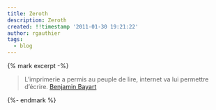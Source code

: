 ```yaml
---
title: Zeroth
description: Zeroth
created: !!timestamp '2011-01-30 19:21:22'
author: rgauthier
tags:
  - blog
---
```


{% mark excerpt -%}

  > L’imprimerie a permis au peuple de lire, internet va lui permettre d’écrire.
  > <span class="author">
  >   <a href="http://fr.wikipedia.org/wiki/Benjamin_Bayart">Benjamin Bayart</a>
  > </span>

{%- endmark %}
